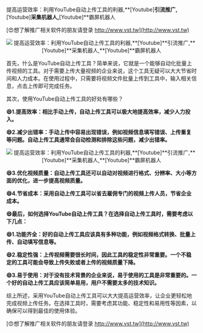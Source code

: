 提高运营效率：利用YouTube自动上传工具的利器,**[Youtube]**引流推广,**[Youtube]**采集机器人,**[Youtube]**霸屏机器人

[😍想了解推广相关软件的朋友请登录 http://www.vst.tw](http://www.vst.tw)

 <center><img src="https://vst.tw/MP4/tuiguang/png/5.png" alt="提高运营效率：利用YouTube自动上传工具的利器,**[Youtube]**引流推广,**[Youtube]**采集机器人,**[Youtube]**霸屏机器人"></center>

首先，什么是YouTube自动上传工具？简单来说，它就是一个能够自动化批量上传视频的工具。对于需要上传大量视频的企业来说，这个工具无疑可以大大节省时间和人力成本。在使用过程中，只需要将视频文件批量上传到工具中，输入相关信息，点击上传即可完成任务。

其次，使用YouTube自动上传工具的好处有哪些？

**😄1.提高效率：相比手动上传，自动上传工具可以极大地提高效率，减少人力投入。**

**😄2.减少出错率：手动上传中容易出现错误，例如视频信息填写错误、上传重复等问题。自动上传工具通常会自动检测和排除这些问题，减少出错率。**

 <center><img src="https://vst.tw/MP4/tuiguang/png/8.png" alt="提高运营效率：利用YouTube自动上传工具的利器,**[Youtube]**引流推广,**[Youtube]**采集机器人,**[Youtube]**霸屏机器人"></center>

**😄3.优化视频质量：自动上传工具还可以自动对视频进行格式、分辨率、大小等方面的优化，进一步提高视频质量。**

**😄4.节省成本：采用自动上传工具可以省去雇佣专门的视频上传人员，节省企业成本。**

**😄最后，如何选择YouTube自动上传工具？在选择自动上传工具时，需要考虑以下几点：**

**😄1.功能齐全：好的自动上传工具应该具有多种功能，例如视频格式转换、批量上传、自动填写信息等。**

**😄2.稳定性强：上传视频需要很长时间，因此工具的稳定性非常重要。一个不稳定的工具可能会导致上传失败或者上传的视频质量下降。**

**😄3.易于使用：对于没有技术背景的企业来说，易于使用的工具是非常重要的。一个好的自动上传工具应该简单易用，用户不需要太多的技术知识。**

综上所述，采用YouTube自动上传工具可以大大提高运营效率，让企业更轻松地完成视频上传任务。在选择工具时，需要考虑其功能、稳定性和易用性等因素，以确保可以得到最佳的使用体验。

[😍想了解推广相关软件的朋友请登录 http://www.vst.tw](http://www.vst.tw)



